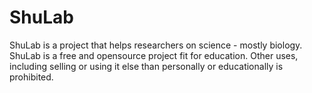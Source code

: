# ShuLab
ShuLab is a project that helps researchers on science - mostly biology. ShuLab is a free and opensource project fit for education. Other uses, including selling or using it else than personally or educationally is prohibited.

